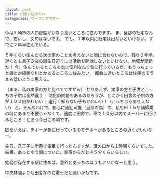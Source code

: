 ```yaml
---
layout: post
title: 田舎に住みたい
categories: ワーキングマザー
---
```


今は川崎市の人口密度がかなり高いところに住んでます。
ま、旦那の社宅なんで、安いし、文句はないです。
でも、７年以内に社宅は出ないといけない。すでに２年半住んでいる。

５年くらい住んだら次の家のことを考えないと間に合わないので、残り２年半。
遅くとも息子３歳の誕生日辺りには活動を開始しないといけない。地域が問題だ！
今、住んでいるところも気に便利なんで気に行っているが、もうっちょっと緑とか綺麗な川とかあるところに住みたい。
都会に近いところは住民のモラルも低いように思える。

（まぁ、私の実家の方と比べてですがｗ）
とりあえず、実家の方と子供とこっちの子供は全然違う！
防犯の問題もあるのだろうが、とにかく田舎の子供の方が１００倍かわいい！
道行く知らない子もかわいい！（こっちじゃありえない）
と、そんなわけで、都心に通勤可能（旦那の為）で、私もＭＴＧや講師業の時にあまり不便じゃなくて、適度に田舎で、車で１０分以内でスーパーに行けるところ！と思う今日この頃です。

欲をいえば、デポーが気に行っているのでデポーがあるところの近くがいいなー。

先日、八王子に所用で電車で行ったんですが、溝の口から１時間くらいでした。結構、あっとゆう間についた。新宿からだと４５分くらいらしい。

始発が存在する駅に住めば、意外とあっちのほうもアリかなーと思う。

中央林間よりも田舎なのに電車だと速いかもです。

